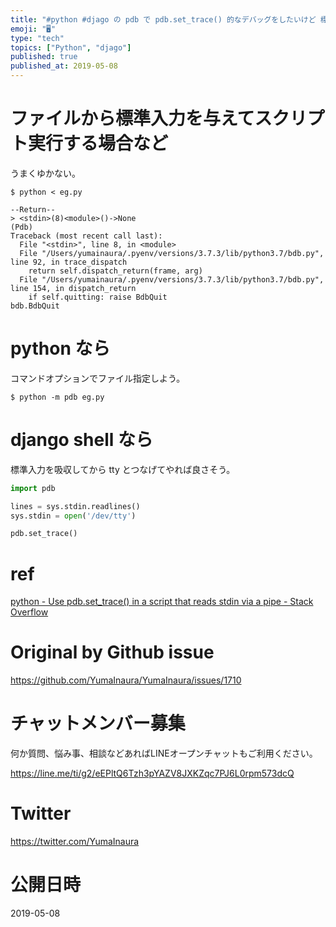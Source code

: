 ```yaml
---
title: "#python #djago の pdb で pdb.set_trace() 的なデバッグをしたいけど 標準入出力の関係でうまく使えない場合"
emoji: "🖥"
type: "tech"
topics: ["Python", "djago"]
published: true
published_at: 2019-05-08
---
```


# ファイルから標準入力を与えてスクリプト実行する場合など

うまくゆかない。

```
$ python < eg.py

--Return--
> <stdin>(8)<module>()->None
(Pdb)
Traceback (most recent call last):
  File "<stdin>", line 8, in <module>
  File "/Users/yumainaura/.pyenv/versions/3.7.3/lib/python3.7/bdb.py", line 92, in trace_dispatch
    return self.dispatch_return(frame, arg)
  File "/Users/yumainaura/.pyenv/versions/3.7.3/lib/python3.7/bdb.py", line 154, in dispatch_return
    if self.quitting: raise BdbQuit
bdb.BdbQuit
```

# python なら

コマンドオプションでファイル指定しよう。

```
$ python -m pdb eg.py
```

# django shell なら

標準入力を吸収してから tty とつなげてやれば良さそう。

```py
import pdb

lines = sys.stdin.readlines()
sys.stdin = open('/dev/tty')

pdb.set_trace()
```

# ref

[python - Use pdb.set_trace() in a script that reads stdin via a pipe - Stack Overflow](https://stackoverflow.com/questions/9178751/use-pdb-set-trace-in-a-script-that-reads-stdin-via-a-pipe)

# Original by Github issue

https://github.com/YumaInaura/YumaInaura/issues/1710








<!-- Update From Qiita API -->

# チャットメンバー募集


何か質問、悩み事、相談などあればLINEオープンチャットもご利用ください。

https://line.me/ti/g2/eEPltQ6Tzh3pYAZV8JXKZqc7PJ6L0rpm573dcQ





# Twitter


https://twitter.com/YumaInaura


<!-- Update From Qiita API -->



# 公開日時

2019-05-08
